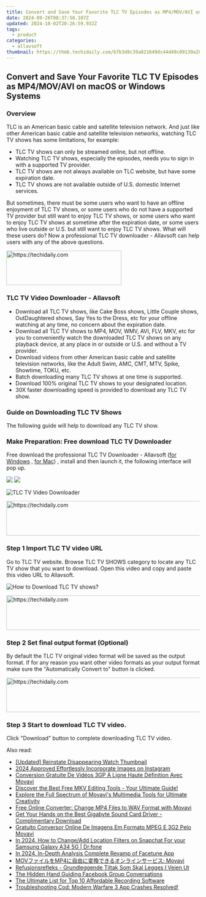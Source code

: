 ```yaml
---
title: Convert and Save Your Favorite TLC TV Episodes as MP4/MOV/AVI on macOS or Windows Systems
date: 2024-09-26T08:37:58.107Z
updated: 2024-10-02T20:26:59.932Z
tags:
  - product
categories:
  - allavsoft
thumbnail: https://thmb.techidaily.com/b7b3d8c39a821649dc44d49c09139a20a97e41dfca3f0d118aeffb822a7ad834.jpg
---
```


## Convert and Save Your Favorite TLC TV Episodes as MP4/MOV/AVI on macOS or Windows Systems

### Overview

TLC is an American basic cable and satellite television network. And just like other American basic cable and satellite television networks, watching TLC TV shows has some limitations, for example:

* TLC TV shows can only be streamed online, but not offline.
* Watching TLC TV shows, especially the episodes, needs you to sign in with a supported TV provider.
* TLC TV shows are not always available on TLC website, but have some expiration date.
* TLC TV shows are not available outside of U.S. domestic Internet services.

But sometimes, there must be some users who want to have an offline enjoyment of TLC TV shows, or some users who do not have a supported TV provider but still want to enjoy TLC TV shows, or some users who want to enjoy TLC TV shows at sometime after the expiration date, or some users who live outside or U.S. but still want to enjoy TLC TV shows. What will these users do? Now a professional TLC TV downloader - Allavsoft can help users with any of the above questions.

<!-- affiliate ads begin -->
<a href="https://aligracehair.sjv.io/c/5597632/2016165/19272" target="_top" id="2016165">
  <img src="//a.impactradius-go.com/display-ad/19272-2016165" border="0" alt="https://techidaily.com" width="300" height="90"/>
</a>
<img height="0" width="0" src="https://aligracehair.sjv.io/i/5597632/2016165/19272" style="position:absolute;visibility:hidden;" border="0" />
<!-- affiliate ads end -->

### TLC TV Video Downloader - Allavsoft

* Download all TLC TV shows, like Cake Boss shows, Little Couple shows, OutDaughtered shows, Say Yes to the Dress, etc for your offline watching at any time, no concern about the expiration date.
* Download all TLC TV shows to MP4, MOV, WMV, AVI, FLV, MKV, etc for you to conveniently watch the downloaded TLC TV shows on any playback device, at any place in or outside or U.S. and without a TV provider.
* Download videos from other American basic cable and satellite television networks, like the Adult Swim, AMC, CMT, MTV, Spike, Showtime, TOKU, etc.
* Batch downloading many TLC TV shows at one time is supported.
* Download 100% original TLC TV shows to your designated location.
* 30X faster downloading speed is provided to download any TLC TV show.

### Guide on Downloading TLC TV Shows

The following guide will help to download any TLC TV show.

### Make Preparation: Free download TLC TV Downloader

Free download the professional TLC TV Downloader - Allavsoft ([for Windows](https://tools.techidaily.com/allavsoft/products/) , [for Mac](https://tools.techidaily.com/allavsoft/products/)) , install and then launch it, the following interface will pop up.

[![](https://www.allavsoft.com/how-to/../images/how-to/free-download-win.jpg)](https://tools.techidaily.com/allavsoft/products/) [![](https://www.allavsoft.com/how-to/../images/how-to/free-download-mac.jpg)](https://tools.techidaily.com/allavsoft/products/)

![TLC TV Video Downloader](https://www.allavsoft.com/how-to/../images/allavsoft/screen-shot-600.jpg)

<!-- affiliate ads begin -->
<a href="https://wigfever.sjv.io/c/5597632/2014854/22899" target="_top" id="2014854">
  <img src="//a.impactradius-go.com/display-ad/22899-2014854" border="0" alt="https://techidaily.com" width="728" height="90"/>
</a>
<img height="0" width="0" src="https://wigfever.sjv.io/i/5597632/2014854/22899" style="position:absolute;visibility:hidden;" border="0" />
<!-- affiliate ads end -->

### Step 1 Import TLC TV video URL

Go to TLC TV website. Browse TLC TV SHOWS category to locate any TLC TV show that you want to download. Open this video and copy and paste this video URL to Allavsoft.

![How to Download TLC TV shows?](https://www.allavsoft.com/how-to/../images/how-to/download-rtmp-video/download-rtmp-video.jpg)

<!-- affiliate ads begin -->
<a href="https://unicoeye.pxf.io/c/5597632/2134228/18498" target="_top" id="2134228">
  <img src="//a.impactradius-go.com/display-ad/18498-2134228" border="0" alt="https://techidaily.com" width="728" height="90"/>
</a>
<img height="0" width="0" src="https://unicoeye.pxf.io/i/5597632/2134228/18498" style="position:absolute;visibility:hidden;" border="0" />
<!-- affiliate ads end -->

### Step 2 Set final output format (Optional)

By default the TLC TV original video format will be saved as the output format. If for any reason you want other video formats as your output format make sure the "Automatically Convert to" button is clicked.

<!-- affiliate ads begin -->
<a href="https://aligracehair.sjv.io/c/5597632/1918684/19272" target="_top" id="1918684">
  <img src="//a.impactradius-go.com/display-ad/19272-1918684" border="0" alt="https://techidaily.com" width="728" height="90"/>
</a>
<img height="0" width="0" src="https://aligracehair.sjv.io/i/5597632/1918684/19272" style="position:absolute;visibility:hidden;" border="0" />
<!-- affiliate ads end -->

### Step 3 Start to download TLC TV video.

Click "Download" button to complete downloading TLC TV video.

<ins class="adsbygoogle"
     style="display:block"
     data-ad-format="autorelaxed"
     data-ad-client="ca-pub-7571918770474297"
     data-ad-slot="1223367746"></ins>

<ins class="adsbygoogle"
     style="display:block"
     data-ad-client="ca-pub-7571918770474297"
     data-ad-slot="8358498916"
     data-ad-format="auto"
     data-full-width-responsive="true"></ins>

<span class="atpl-alsoreadstyle">Also read:</span>
<div><ul>
<li><a href="https://facebook-video-content.techidaily.com/updated-reinstate-disappearing-watch-thumbnail/"><u>[Updated] Reinstate Disappearing Watch Thumbnail</u></a></li>
<li><a href="https://article-tips.techidaily.com/2024-approved-effortlessly-incorporate-images-on-instagram/"><u>2024 Approved Effortlessly Incorporate Images on Instagram</u></a></li>
<li><a href="https://win-reviews.techidaily.com/conversion-gratuite-de-videos-3gp-a-ligne-haute-definition-avec-movavi/"><u>Conversion Gratuite De Vidéos 3GP À Ligne Haute Définition Avec Movavi</u></a></li>
<li><a href="https://win-howtos.techidaily.com/discover-the-best-free-mkv-editing-tools-your-ultimate-guide/"><u>Discover the Best Free MKV Editing Tools - Your Ultimate Guide!</u></a></li>
<li><a href="https://win-reviews.techidaily.com/explore-the-full-spectrum-of-movavis-multimedia-tools-for-ultimate-creativity/"><u>Explore the Full Spectrum of Movavi's Multimedia Tools for Ultimate Creativity</u></a></li>
<li><a href="https://win-reviews.techidaily.com/free-online-converter-change-mp4-files-to-wav-format-with-movavi/"><u>Free Online Converter: Change MP4 Files to WAV Format with Movavi</u></a></li>
<li><a href="https://win-amazing.techidaily.com/get-your-hands-on-the-best-gigabyte-sound-card-driver-complimentary-download/"><u>Get Your Hands on the Best Gigabyte Sound Card Driver - Complimentary Download</u></a></li>
<li><a href="https://win-reviews.techidaily.com/gratuito-conversor-online-de-imagens-em-formato-mpeg-e-3g2-pelo-movavi/"><u>Gratuito Conversor Online De Imagens Em Formato MPEG E 3G2 Pelo Movavi</u></a></li>
<li><a href="https://location-social.techidaily.com/in-2024-how-to-changeadd-location-filters-on-snapchat-for-your-samsung-galaxy-a34-5g-drfone-by-drfone-virtual-android/"><u>In 2024, How to Change/Add Location Filters on Snapchat For your Samsung Galaxy A34 5G | Dr.fone</u></a></li>
<li><a href="https://some-techniques.techidaily.com/in-2024-in-depth-analysis-complete-revamp-of-facetune-app/"><u>In 2024, In-Depth Analysis Complete Revamp of Facetune App</u></a></li>
<li><a href="https://win-reviews.techidaily.com/1726224186579-movmp4-movavi/"><u>MOVファイルをMP4に自由に変換できるオンラインサービス: Movavi</u></a></li>
<li><a href="https://win-reviews.techidaily.com/refusjonsrefleks-grundleggende-tiltak-som-skal-legges-i-veien-ut/"><u>Refusjonsrefleks - Grundleggende Tiltak Som Skal Legges I Veien Ut</u></a></li>
<li><a href="https://facebook.techidaily.com/the-hidden-hand-guiding-facebook-group-conversations/"><u>The Hidden Hand Guiding Facebook Group Conversations</u></a></li>
<li><a href="https://desktop-recording.techidaily.com/the-ultimate-list-for-top-10-affordable-recording-software/"><u>The Ultimate List for Top 10 Affordable Recording Software</u></a></li>
<li><a href="https://win-answers.techidaily.com/troubleshooting-cod-modern-warfare-3-app-crashes-resolved/"><u>Troubleshooting Cod: Modern Warfare 3 App Crashes Resolved!</u></a></li>
</ul></div>

